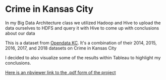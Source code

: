 # Crime in Kansas City

In my Big Data Architecture class we utilized Hadoop and Hive to upload the data ourselves to HDFS and query it with Hive to come up with conclusions about our data

This is a dataset from [Opendata KC](https://data.kcmo.org/). It's a combination of their 2014, 2015, 2016, 2017, and 2018 datasets on Crime in Kansas City

I decided to also visualize some of the results within Tableau to highlight my conclusions.

[Here is an nbviewer link to the .pdf form of the project](https://nbviewer.jupyter.org/github/mwmcnall/SchoolProjects/blob/master/Big%20Data%20Architecture/KC%20Crime.pdf)
